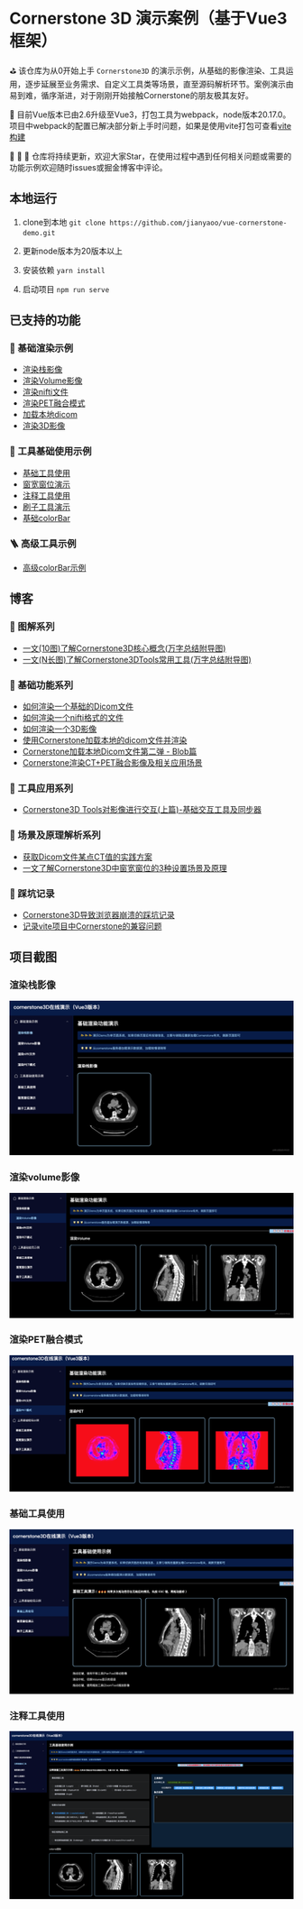 # Cornerstone 3D 演示案例（基于Vue3框架）
⛳️ 该仓库为从0开始上手 `Cornerstone3D` 的演示示例，从基础的影像渲染、工具运用，逐步延展至业务需求、自定义工具类等场景，直至源码解析环节。案例演示由易到难，循序渐进，对于刚刚开始接触Cornerstone的朋友极其友好。

🚀 目前Vue版本已由2.6升级至Vue3，打包工具为webpack，node版本20.17.0。项目中webpack的配置已解决部分新上手时问题，如果是使用vite打包可查看[vite构建](https://juejin.cn/post/7390577262292746291)

🎉  🎉  🎉  仓库将持续更新，欢迎大家Star，在使用过程中遇到任何相关问题或需要的功能示例欢迎随时issues或掘金博客中评论。

## 本地运行
1. clone到本地 `git clone https://github.com/jianyaoo/vue-cornerstone-demo.git`

2. 更新node版本为20版本以上 

3. 安装依赖 `yarn install`

4. 启动项目 `npm run serve`


## 已支持的功能
### 🎈 基础渲染示例
- [渲染栈影像](https://github.com/jianyaoo/vue-cornerstone-demo/blob/main/src/views/basicUsage/BaseStack.vue)
- [渲染Volume影像](https://github.com/jianyaoo/vue-cornerstone-demo/blob/main/src/views/basicUsage/BaseVolume.vue)
- [渲染nifti文件](https://github.com/jianyaoo/vue-cornerstone-demo/blob/main/src/views/basicUsage/BaseNiftyFile.vue)
- [渲染PET融合模式](https://github.com/jianyaoo/vue-cornerstone-demo/blob/main/src/views/basicUsage/BasicPET.vue)
- [加载本地dicom](https://github.com/jianyaoo/vue-cornerstone-demo/blob/main/src/views/basicUsage/LocalFile.vue)
- [渲染3D影像](https://github.com/jianyaoo/vue-cornerstone-demo/blob/main/src/views/basicUsage/Basic3DRender.vue)

### 📡 工具基础使用示例
- [基础工具使用](https://github.com/jianyaoo/vue-cornerstone-demo/blob/main/src/views/basicTools/BasicToolUse.vue)
- [窗宽窗位演示](https://github.com/jianyaoo/vue-cornerstone-demo/blob/main/src/views/basicTools/WindowLevel.vue)
- [注释工具使用](https://github.com/jianyaoo/vue-cornerstone-demo/blob/main/src/views/basicTools/AnnotationTool.vue)
- [刷子工具演示](https://github.com/jianyaoo/vue-cornerstone-demo/blob/main/src/views/basicTools/BasicSegmentation.vue)
- [基础colorBar](https://github.com/jianyaoo/vue-cornerstone-demo/blob/main/src/views/basicTools/ColorBar.vue)

### 🪜 高级工具示例
- [高级colorBar示例](https://github.com/jianyaoo/vue-cornerstone-demo/blob/main/src/views/advancedUsage/ReconColorBar.vue)

## 博客
### 🌾 图解系列
- [一文(10图)了解Cornerstone3D核心概念(万字总结附导图)](https://juejin.cn/post/7326432875955798027)
- [一文(N长图)了解Cornerstone3DTools常用工具(万字总结附导图)](https://juejin.cn/post/7330300019022495779)


### 🌿 基础功能系列
- [如何渲染一个基础的Dicom文件](https://juejin.cn/post/7322754558275878924)
- [如何渲染一个nifti格式的文件](https://juejin.cn/post/7324886896214605878)
- [如何渲染一个3D影像](https://juejin.cn/post/7406150677225685031)
- [使用Cornerstone加载本地的dicom文件并渲染](https://juejin.cn/post/7393189744329719846)
- [Cornerstone加载本地Dicom文件第二弹 - Blob篇](https://juejin.cn/post/7399530649999654946)
- [Cornerstone渲染CT+PET融合影像及相关应用场景](https://juejin.cn/post/7405250711283335206)


### 🍒 工具应用系列
- [Cornerstone3D Tools对影像进行交互(上篇)-基础交互工具及同步器](https://juejin.cn/post/7407644269995065384)


### 🌴 场景及原理解析系列
- [获取Dicom文件某点CT值的实践方案](https://juejin.cn/post/7320474963063259177)
- [一文了解Cornerstone3D中窗宽窗位的3种设置场景及原理](https://juejin.cn/post/7344881744245948453)



### 🍂 踩坑记录
- [Cornerstone3D导致浏览器崩溃的踩坑记录](https://juejin.cn/post/7390480675172728882)
- [记录vite项目中Cornerstone的兼容问题](https://juejin.cn/post/7390577262292746291)


## 项目截图
### 渲染栈影像
![1.png](public%2F1.png)

### 渲染volume影像
![2.png](public%2F2.png)

### 渲染PET融合模式
![3.png](public%2F3.png)

### 基础工具使用
![5.png](public%2F5.png)

### 注释工具使用
![img.png](public/6.png)

